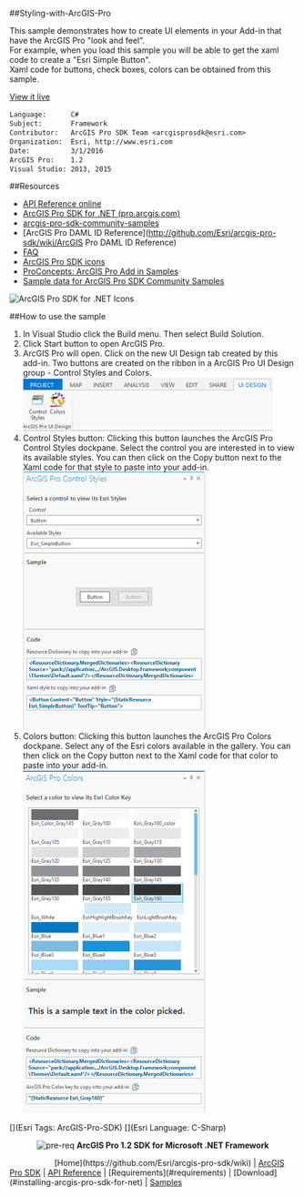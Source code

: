 ##Styling-with-ArcGIS-Pro

<!-- TODO: Write a brief abstract explaining this sample -->
This sample demonstrates how to create UI elements in your Add-in that have the ArcGIS Pro "look and feel".   
For example, when you load this sample you will be able to get the xaml code to create a "Esri Simple Button".    
Xaml code for buttons, check boxes, colors can be obtained from this sample.   
  


<a href="http://pro.arcgis.com/en/pro-app/sdk/" target="_blank">View it live</a>

<!-- TODO: Fill this section below with metadata about this sample-->
```
Language:      C#
Subject:       Framework
Contributor:   ArcGIS Pro SDK Team <arcgisprosdk@esri.com>
Organization:  Esri, http://www.esri.com
Date:          3/1/2016
ArcGIS Pro:    1.2
Visual Studio: 2013, 2015
```

##Resources

* [API Reference online](http://pro.arcgis.com/en/pro-app/sdk/api-reference)
* <a href="http://pro.arcgis.com/en/pro-app/sdk/" target="_blank">ArcGIS Pro SDK for .NET (pro.arcgis.com)</a>
* [arcgis-pro-sdk-community-samples](http://github.com/Esri/arcgis-pro-sdk-community-samples)
* [ArcGIS Pro DAML ID Reference](http://github.com/Esri/arcgis-pro-sdk/wiki/ArcGIS Pro DAML ID Reference)
* [FAQ](http://github.com/Esri/arcgis-pro-sdk/wiki/FAQ)
* [ArcGIS Pro SDK icons](https://github.com/Esri/arcgis-pro-sdk/releases/tag/1.1.0.3308)
* [ProConcepts: ArcGIS Pro Add in Samples](https://github.com/Esri/arcgis-pro-sdk-community-samples/wiki/ProConcepts-ArcGIS-Pro-Add-in-Samples)
* [Sample data for ArcGIS Pro SDK Community Samples](https://github.com/Esri/arcgis-pro-sdk-community-samples/releases)

![ArcGIS Pro SDK for .NET Icons](http://esri.github.io/arcgis-pro-sdk/images/Home/Image-of-icons.png "ArcGIS Pro SDK Icons")

##How to use the sample
<!-- TODO: Explain how this sample can be used. To use images in this section, create the image file in your sample project's screenshots folder. Use relative url to link to this image using this syntax: ![My sample Image](FacePage/SampleImage.png) -->
1. In Visual Studio click the Build menu. Then select Build Solution.  
2. Click Start button to open ArcGIS Pro.  
3. ArcGIS Pro will open. Click on the new UI Design tab created by this add-in. Two buttons are created on the ribbon in a ArcGIS Pro UI Design group - Control Styles and Colors.   
![UI](screenshots/UIDesign.png)  
4. Control Styles button: Clicking this button launches the ArcGIS Pro Control Styles dockpane. Select the control you are interested in to view its available styles. You can then click on the Copy button next to the Xaml code for that style to paste into your add-in.  
![Controls](screenshots/controls.png)  
5. Colors button: Clicking this button launches the ArcGIS Pro Colors dockpane. Select any of the Esri colors available in the gallery. You can then click on the Copy button next to the Xaml code for that color to paste into your add-in.  
![Colors](screenshots/colors.png)  
  


[](Esri Tags: ArcGIS-Pro-SDK)
[](Esri Language: C-Sharp)​

<p align = center><img src="http://esri.github.io/arcgis-pro-sdk/images/ArcGISPro.png"  alt="pre-req" align = "top" height = "20" width = "20" >
<b> ArcGIS Pro 1.2 SDK for Microsoft .NET Framework</b>
</p>
&nbsp;&nbsp;&nbsp;&nbsp;&nbsp;&nbsp;&nbsp;&nbsp;&nbsp;&nbsp;&nbsp;&nbsp;&nbsp;&nbsp;&nbsp;&nbsp;&nbsp;&nbsp;&nbsp;&nbsp;[Home](https://github.com/Esri/arcgis-pro-sdk/wiki) | <a href="http://pro.arcgis.com/en/pro-app/sdk" target="_blank">ArcGIS Pro SDK</a> | <a href="http://pro.arcgis.com/en/pro-app/sdk/api-reference/index.html" target="_blank">API Reference</a> | [Requirements](#requirements) | [Download](#installing-arcgis-pro-sdk-for-net) |  <a href="http://github.com/esri/arcgis-pro-sdk-community-samples" target="_blank">Samples</a>

